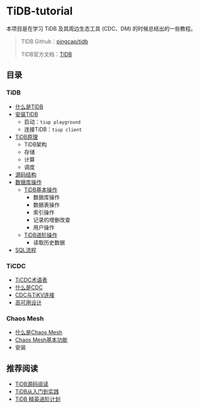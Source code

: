 # TiDB-tutorial
本项目是在学习 TiDB 及其周边生态工具 (CDC、DM) 的时候总结出的一些教程。

> TIDB Github：[pingcap/tidb](https://github.com/pingcap/tidb)
>
> TIDB官方文档：[TIDB](https://docs.pingcap.com/zh/tidb/stable)

## 目录
### TiDB
- [什么是TIDB](https://github.com/Knowledge-Precipitation-Tribe/TIDB-tutorial/blob/main/content/TiDB/1.%20%E4%BB%80%E4%B9%88%E6%98%AFTIDB.md)
- [安装TIDB](https://docs.pingcap.com/zh/tidb/stable/quick-start-with-tidb)
  - 启动：`tiup playground`
  - 连接TiDB：`tiup client`
- [TiDB原理](https://github.com/Knowledge-Precipitation-Tribe/TIDB-tutorial/blob/main/content/TiDB/2.%20TiDB%E5%8E%9F%E7%90%86.md)
  - TiDB架构
  - 存储
  - 计算
  - 调度
- [源码结构](https://github.com/Knowledge-Precipitation-Tribe/TIDB-tutorial/blob/main/content/TiDB/3.%20%E6%BA%90%E7%A0%81%E7%BB%93%E6%9E%84.md)
- [数据库操作](https://github.com/Knowledge-Precipitation-Tribe/TIDB-tutorial/tree/main/content/TiDB/%E6%95%B0%E6%8D%AE%E5%BA%93%E6%93%8D%E4%BD%9C)
  - [TiDB基本操作](https://github.com/Knowledge-Precipitation-Tribe/TIDB-tutorial/blob/main/content/TiDB/%E6%95%B0%E6%8D%AE%E5%BA%93%E6%93%8D%E4%BD%9C/TiDB%E5%9F%BA%E6%9C%AC%E6%93%8D%E4%BD%9C.md)
    - 数据库操作
    - 数据表操作
    - 索引操作
    - 记录的增删改查
    - 用户操作
  - [TiDB进阶操作](https://github.com/Knowledge-Precipitation-Tribe/TIDB-tutorial/blob/main/content/TiDB/%E6%95%B0%E6%8D%AE%E5%BA%93%E6%93%8D%E4%BD%9C/TiDB%E8%BF%9B%E9%98%B6%E6%93%8D%E4%BD%9C.md)
    - 读取历史数据
- [SQL流程](https://github.com/Knowledge-Precipitation-Tribe/TIDB-tutorial/blob/main/content/TiDB/4.%20SQL%E6%B5%81%E7%A8%8B.md)

### TiCDC
- [TiCDC术语表](https://github.com/Knowledge-Precipitation-Tribe/TIDB-tutorial/blob/main/content/TiCDC/0.%20TiCDC%E6%9C%AF%E8%AF%AD%E8%A1%A8.md)
- [什么是CDC](https://github.com/Knowledge-Precipitation-Tribe/TIDB-tutorial/blob/main/content/TiCDC/1.%20%E4%BB%80%E4%B9%88%E6%98%AFTiCDC.md)
- [CDC与TiKV连接](https://github.com/Knowledge-Precipitation-Tribe/TIDB-tutorial/blob/main/content/TiCDC/2.%20CDC%E4%B8%8ETiKV%E8%BF%9E%E6%8E%A5.md)
- [高可用设计](https://github.com/Knowledge-Precipitation-Tribe/TIDB-tutorial/blob/main/content/TiCDC/3.%20%E9%AB%98%E5%8F%AF%E7%94%A8%E8%AE%BE%E8%AE%A1.md)
### Chaos Mesh

- [什么是Chaos Mesh]()
- [Chaos Mesh基本功能]()
- 安装

## 推荐阅读

- [TiDB源码阅读](https://pingcap.com/blog-cn/#TiDB-%E6%BA%90%E7%A0%81%E9%98%85%E8%AF%BB)
- [TiDB从入门到实践](https://www.bilibili.com/video/BV1Xz4y1Q79U?p=3&spm_id_from=pageDriver)
- [TiDB 精英进阶计划](https://www.bilibili.com/video/BV1pp4y1X7UQ?from=search&seid=14358703445510926872)
